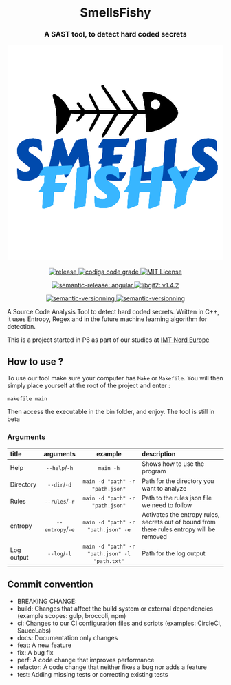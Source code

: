 <h1 id="smellsfishy" align="center">SmellsFishy</h1>
<h3 id="smellsfishy" align="center">A SAST tool, to detect hard coded secrets</h3>

<p align="center">
    <img src="./doc/img/logo.png" alt="logo">
</p>

<p align="center">
    <a href="https://github.com/LazyKeru/SmellsFishy/tags">
        <img src="https://img.shields.io/github/v/tag/LazyKeru/SmellsFishy" alt="release">
    </a>
    <a href="https://app.codiga.io/public/project/32693/SmellsFishy/dashboard">
        <img src="https://api.codiga.io/project/32693/status/svg" alt="codiga code grade">
    </a>
    <a href="https://opensource.org/licenses/MIT">
        <img src="https://img.shields.io/badge/License-MIT-green.svg" alt="MIT License">
    </a>
</p>
<p align="center">
    <a href="https://github.com/semantic-release/semantic-release">
        <img src="https://img.shields.io/badge/semantic--release-angular-e10079?logo=semantic-release" alt="semantic-release: angular">
    </a>
    <a href="https://github.com/libgit2/libgit2">
        <img src="https://img.shields.io/badge/libgit2-v1.4.2-e10079?logo=libgit2" alt="libgit2: v1.4.2">
    </a>
</p>
<p align="center">
    <a href="https://github.com/LazyKeru/SmellsFishy/actions/workflows/semantic_versioning.yml">
        <img src="https://img.shields.io/github/workflow/status/LazyKeru/SmellsFishy/Semantic-versionning?label=Versionning&logo=semantic-release" alt="semantic-versionning">
    </a>
    <a href="https://github.com/LazyKeru/SmellsFishy/actions/workflows/test_all.yml">
        <img src="https://img.shields.io/github/workflow/status/LazyKeru/SmellsFishy/Test-all?label=Test&logo=GitHub-Actions" alt="semantic-versionning">
    </a>
</p>

<p>A Source Code Analysis Tool to detect hard coded secrets. Written in C++, it uses Entropy, Regex and in the future machine learning algorithm for detection.</p>

<p>This is a project started in P6 
as part of our studies at <a href="https://imt-nord-europe.fr/">IMT Nord Europe</a></p>

<h2 id="how-to-use"> How to use ? </h2>

<p>To use our tool make sure your computer has <code>Make</code> or <code>Makefile</code>. You will then simply place yourself at the root of the project and enter : </p>

<pre><code>makefile main</code></pre>

<p>Then access the executable in the bin folder, and enjoy. The tool is still in beta</p>

<h3 id="how-to-use"> Arguments </h3>

<table>
    <thead> 
        <tr>
            <th style="text-align:left"> title </th>
            <th style="text-align:center"> arguments </th>
            <th style="text-align:center"> example </th>
            <th style="text-align:left"> description </th>
        </tr>
    </thead>
    <tbody>
        <tr>
            <td style="text-align:left"> Help </td>
            <td style="text-align:center"><code>--help</code>/<code>-h</code></td>
            <td style="text-align:center"><code>main -h</code></td>
            <td style="text-align:left">Shows how to use the program</td>
        </tr>
        <tr>
            <td style="text-align:left"> Directory </td>
            <td style="text-align:center"><code>--dir</code>/<code>-d</code></td>
            <td style="text-align:center"><code>main -d "path" -r "path.json"</code></td>
            <td style="text-align:left">Path for the directory you want to analyze</td>
        </tr>
        <tr>
            <td style="text-align:left"> Rules </td>
            <td style="text-align:center"><code>--rules</code>/<code>-r</code></td>
            <td style="text-align:center"><code>main -d "path" -r "path.json"</code></td>
            <td style="text-align:left">Path to the rules json file we need to follow</td>
        </tr>
        <tr>
            <td style="text-align:left"> entropy </td>
            <td style="text-align:center"><code>--entropy</code>/<code>-e</code></td>
            <td style="text-align:center"><code>main -d "path" -r "path.json" -e</code></td>
            <td style="text-align:left">Activates the entropy rules, secrets out of bound from there rules entropy will be removed</td>
        </tr>
        <tr>
            <td style="text-align:left"> Log output </td>
            <td style="text-align:center"><code>--log</code>/<code>-l</code></td>
            <td style="text-align:center"><code>main -d "path" -r "path.json" -l "path.txt"</code></td>
            <td style="text-align:left">Path for the log output</td>
        </tr>
    </tbody>
</table>

<h2 id="commit-convention-"> Commit convention </h2>

<ul>
    <li>BREAKING CHANGE: </li>
    <li>build: Changes that affect the build system or external dependencies (example scopes: gulp, broccoli, npm)</li>
    <li>ci: Changes to our CI configuration files and scripts (examples: CircleCi, SauceLabs)</li>
    <li>docs: Documentation only changes</li>
    <li>feat: A new feature</li>
    <li>fix: A bug fix</li>
    <li>perf: A code change that improves performance</li>
    <li>refactor: A code change that neither fixes a bug nor adds a feature</li>
    <li>test: Adding missing tests or correcting existing tests</li>
</ul>
